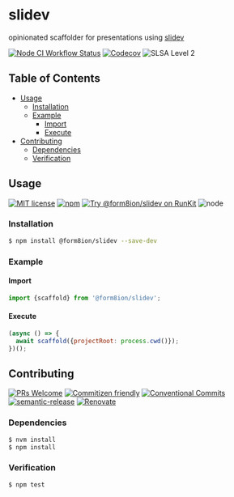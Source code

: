 # slidev

opinionated scaffolder for presentations using [slidev](https://sli.dev/)

<!--status-badges start -->

[![Node CI Workflow Status][github-actions-ci-badge]][github-actions-ci-link]
[![Codecov][coverage-badge]][coverage-link]
![SLSA Level 2][slsa-badge]

<!--status-badges end -->

## Table of Contents

* [Usage](#usage)
  * [Installation](#installation)
  * [Example](#example)
    * [Import](#import)
    * [Execute](#execute)
* [Contributing](#contributing)
  * [Dependencies](#dependencies)
  * [Verification](#verification)

## Usage

<!--consumer-badges start -->

[![MIT license][license-badge]][license-link]
[![npm][npm-badge]][npm-link]
[![Try @form8ion/slidev on RunKit][runkit-badge]][runkit-link]
![node][node-badge]

<!--consumer-badges end -->

### Installation

```sh
$ npm install @form8ion/slidev --save-dev
```

### Example

#### Import

```javascript
import {scaffold} from '@form8ion/slidev';
```

#### Execute

```javascript
(async () => {
  await scaffold({projectRoot: process.cwd()});
})();
```

## Contributing

<!--contribution-badges start -->

[![PRs Welcome][PRs-badge]][PRs-link]
[![Commitizen friendly][commitizen-badge]][commitizen-link]
[![Conventional Commits][commit-convention-badge]][commit-convention-link]
[![semantic-release][semantic-release-badge]][semantic-release-link]
[![Renovate][renovate-badge]][renovate-link]

<!--contribution-badges end -->

### Dependencies

```sh
$ nvm install
$ npm install
```

### Verification

```sh
$ npm test
```

[PRs-link]: http://makeapullrequest.com

[PRs-badge]: https://img.shields.io/badge/PRs-welcome-brightgreen.svg

[commitizen-link]: http://commitizen.github.io/cz-cli/

[commitizen-badge]: https://img.shields.io/badge/commitizen-friendly-brightgreen.svg

[commit-convention-link]: https://conventionalcommits.org

[commit-convention-badge]: https://img.shields.io/badge/Conventional%20Commits-1.0.0-yellow.svg

[semantic-release-link]: https://github.com/semantic-release/semantic-release

[semantic-release-badge]: https://img.shields.io/badge/semantic--release-angular-e10079?logo=semantic-release

[renovate-link]: https://renovatebot.com

[renovate-badge]: https://img.shields.io/badge/renovate-enabled-brightgreen.svg?logo=renovatebot

[github-actions-ci-link]: https://github.com/form8ion/slidev/actions?query=workflow%3A%22Node.js+CI%22+branch%3Amaster

[github-actions-ci-badge]: https://img.shields.io/github/actions/workflow/status/form8ion/slidev/node-ci.yml.svg?branch=master&logo=github

[license-link]: LICENSE

[license-badge]: https://img.shields.io/github/license/form8ion/slidev.svg

[npm-link]: https://www.npmjs.com/package/@form8ion/slidev

[npm-badge]: https://img.shields.io/npm/v/@form8ion/slidev?logo=npm

[runkit-link]: https://npm.runkit.com/@form8ion/slidev

[runkit-badge]: https://badge.runkitcdn.com/@form8ion/slidev.svg

[coverage-link]: https://codecov.io/github/form8ion/slidev

[coverage-badge]: https://img.shields.io/codecov/c/github/form8ion/slidev?logo=codecov

[slsa-badge]: https://slsa.dev/images/gh-badge-level2.svg

[node-badge]: https://img.shields.io/node/v/@form8ion/slidev?logo=node.js
